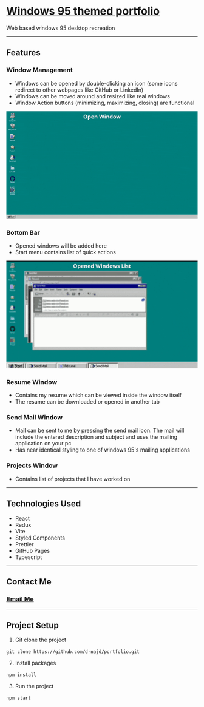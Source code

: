 # [Windows 95 themed portfolio](https://d-najd.github.io/portfolio/)

Web based windows 95 desktop recreation

---

## Features

### Window Management

* Windows can be opened by double-clicking an icon (some icons redirect to other
  webpages like GitHub or LinkedIn)
* Windows can be moved around and resized like real windows
* Window Action buttons (minimizing, maximizing, closing) are functional

![Window Features](./github-clips/Window-Features.gif)

### Bottom Bar

* Opened windows will be added here
* Start menu contains list of quick actions

![Bottom Bar Features](./github-clips/BottomBar-Features.gif)

### Resume Window

* Contains my resume which can be viewed inside the window itself
* The resume can be downloaded or opened in another tab

### Send Mail Window

* Mail can be sent to me by pressing the send mail icon. The mail will include
  the entered description and subject and uses the mailing application on your
  pc
* Has near identical styling to one of windows 95's mailing applications

### Projects Window

* Contains list of projects that I have worked on

---

## Technologies Used

- React
- Redux
- Vite
- Styled Components
- Prettier
- GitHub Pages
- Typescript

---

## Contact Me

### [Email Me](mailto:dimitar.najdovskiw@gmail.com)

---

## Project Setup

1. Git clone the project

```shell
git clone https://github.com/d-najd/portfolio.git
```

2. Install packages

```shell
npm install
```

3. Run the project

```shell
npm start
```
